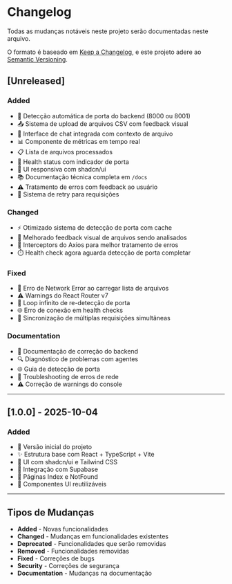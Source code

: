 # Changelog

Todas as mudanças notáveis neste projeto serão documentadas neste arquivo.

O formato é baseado em [Keep a Changelog](https://keepachangelog.com/en/1.0.0/),
e este projeto adere ao [Semantic Versioning](https://semver.org/spec/v2.0.0.html).

## [Unreleased]

### Added
- 🔄 Detecção automática de porta do backend (8000 ou 8001)
- 📤 Sistema de upload de arquivos CSV com feedback visual
- 💬 Interface de chat integrada com contexto de arquivo
- 📊 Componente de métricas em tempo real
- 📋 Lista de arquivos processados
- 🏥 Health status com indicador de porta
- 📱 UI responsiva com shadcn/ui
- 📚 Documentação técnica completa em `/docs`
- ⚠️ Tratamento de erros com feedback ao usuário
- 🔁 Sistema de retry para requisições

### Changed
- ⚡ Otimizado sistema de detecção de porta com cache
- 🎨 Melhorado feedback visual de arquivos sendo analisados
- 🔧 Interceptors do Axios para melhor tratamento de erros
- ⏱️ Health check agora aguarda detecção de porta completar

### Fixed
- 🐛 Erro de Network Error ao carregar lista de arquivos
- ⚠️ Warnings do React Router v7
- 🔄 Loop infinito de re-detecção de porta
- 🌐 Erro de conexão em health checks
- 📡 Sincronização de múltiplas requisições simultâneas

### Documentation
- 📖 Documentação de correção do backend
- 🔍 Diagnóstico de problemas com agentes
- 🌐 Guia de detecção de porta
- 🐛 Troubleshooting de erros de rede
- ⚠️ Correção de warnings do console

---

## [1.0.0] - 2025-10-04

### Added
- 🎉 Versão inicial do projeto
- ✨ Estrutura base com React + TypeScript + Vite
- 🎨 UI com shadcn/ui e Tailwind CSS
- 🔌 Integração com Supabase
- 📱 Páginas Index e NotFound
- 🧩 Componentes UI reutilizáveis

---

## Tipos de Mudanças

- **Added** - Novas funcionalidades
- **Changed** - Mudanças em funcionalidades existentes
- **Deprecated** - Funcionalidades que serão removidas
- **Removed** - Funcionalidades removidas
- **Fixed** - Correções de bugs
- **Security** - Correções de segurança
- **Documentation** - Mudanças na documentação
